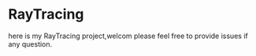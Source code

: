 # RayTracing
here is my RayTracing project,welcom
please feel free to provide issues if any question.
